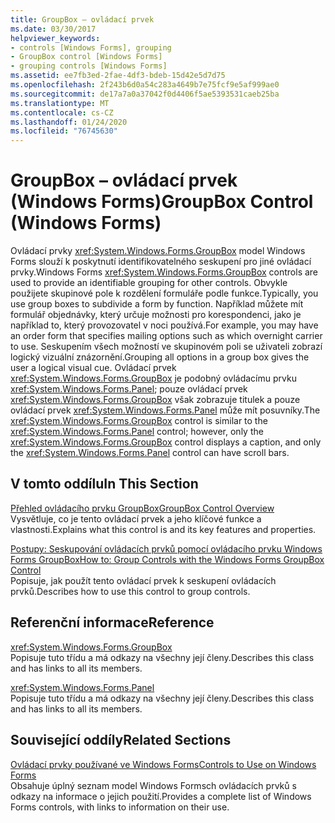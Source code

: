```yaml
---
title: GroupBox – ovládací prvek
ms.date: 03/30/2017
helpviewer_keywords:
- controls [Windows Forms], grouping
- GroupBox control [Windows Forms]
- grouping controls [Windows Forms]
ms.assetid: ee7fb3ed-2fae-4df3-bdeb-15d42e5d7d75
ms.openlocfilehash: 2f243b6d0a54c283a4649b7e75fcf9e5af999ae0
ms.sourcegitcommit: de17a7a0a37042f0d4406f5ae5393531caeb25ba
ms.translationtype: MT
ms.contentlocale: cs-CZ
ms.lasthandoff: 01/24/2020
ms.locfileid: "76745630"
---
```

# <a name="groupbox-control-windows-forms"></a><span data-ttu-id="d2437-102">GroupBox – ovládací prvek (Windows Forms)</span><span class="sxs-lookup"><span data-stu-id="d2437-102">GroupBox Control (Windows Forms)</span></span>
<span data-ttu-id="d2437-103">Ovládací prvky <xref:System.Windows.Forms.GroupBox> model Windows Forms slouží k poskytnutí identifikovatelného seskupení pro jiné ovládací prvky.</span><span class="sxs-lookup"><span data-stu-id="d2437-103">Windows Forms <xref:System.Windows.Forms.GroupBox> controls are used to provide an identifiable grouping for other controls.</span></span> <span data-ttu-id="d2437-104">Obvykle použijete skupinové pole k rozdělení formuláře podle funkce.</span><span class="sxs-lookup"><span data-stu-id="d2437-104">Typically, you use group boxes to subdivide a form by function.</span></span> <span data-ttu-id="d2437-105">Například můžete mít formulář objednávky, který určuje možnosti pro korespondenci, jako je například to, který provozovatel v noci používá.</span><span class="sxs-lookup"><span data-stu-id="d2437-105">For example, you may have an order form that specifies mailing options such as which overnight carrier to use.</span></span> <span data-ttu-id="d2437-106">Seskupením všech možností ve skupinovém poli se uživateli zobrazí logický vizuální znázornění.</span><span class="sxs-lookup"><span data-stu-id="d2437-106">Grouping all options in a group box gives the user a logical visual cue.</span></span> <span data-ttu-id="d2437-107">Ovládací prvek <xref:System.Windows.Forms.GroupBox> je podobný ovládacímu prvku <xref:System.Windows.Forms.Panel>; pouze ovládací prvek <xref:System.Windows.Forms.GroupBox> však zobrazuje titulek a pouze ovládací prvek <xref:System.Windows.Forms.Panel> může mít posuvníky.</span><span class="sxs-lookup"><span data-stu-id="d2437-107">The <xref:System.Windows.Forms.GroupBox> control is similar to the <xref:System.Windows.Forms.Panel> control; however, only the <xref:System.Windows.Forms.GroupBox> control displays a caption, and only the <xref:System.Windows.Forms.Panel> control can have scroll bars.</span></span>  
  
## <a name="in-this-section"></a><span data-ttu-id="d2437-108">V tomto oddílu</span><span class="sxs-lookup"><span data-stu-id="d2437-108">In This Section</span></span>  
 [<span data-ttu-id="d2437-109">Přehled ovládacího prvku GroupBox</span><span class="sxs-lookup"><span data-stu-id="d2437-109">GroupBox Control Overview</span></span>](groupbox-control-overview-windows-forms.md)  
 <span data-ttu-id="d2437-110">Vysvětluje, co je tento ovládací prvek a jeho klíčové funkce a vlastnosti.</span><span class="sxs-lookup"><span data-stu-id="d2437-110">Explains what this control is and its key features and properties.</span></span>  
  
 [<span data-ttu-id="d2437-111">Postupy: Seskupování ovládacích prvků pomocí ovládacího prvku Windows Forms GroupBox</span><span class="sxs-lookup"><span data-stu-id="d2437-111">How to: Group Controls with the Windows Forms GroupBox Control</span></span>](how-to-group-controls-with-the-windows-forms-groupbox-control.md)  
 <span data-ttu-id="d2437-112">Popisuje, jak použít tento ovládací prvek k seskupení ovládacích prvků.</span><span class="sxs-lookup"><span data-stu-id="d2437-112">Describes how to use this control to group controls.</span></span>  
  
## <a name="reference"></a><span data-ttu-id="d2437-113">Referenční informace</span><span class="sxs-lookup"><span data-stu-id="d2437-113">Reference</span></span>  
 <xref:System.Windows.Forms.GroupBox>  
 <span data-ttu-id="d2437-114">Popisuje tuto třídu a má odkazy na všechny její členy.</span><span class="sxs-lookup"><span data-stu-id="d2437-114">Describes this class and has links to all its members.</span></span>  
  
 <xref:System.Windows.Forms.Panel>  
 <span data-ttu-id="d2437-115">Popisuje tuto třídu a má odkazy na všechny její členy.</span><span class="sxs-lookup"><span data-stu-id="d2437-115">Describes this class and has links to all its members.</span></span>  
  
## <a name="related-sections"></a><span data-ttu-id="d2437-116">Související oddíly</span><span class="sxs-lookup"><span data-stu-id="d2437-116">Related Sections</span></span>  
 [<span data-ttu-id="d2437-117">Ovládací prvky používané ve Windows Forms</span><span class="sxs-lookup"><span data-stu-id="d2437-117">Controls to Use on Windows Forms</span></span>](controls-to-use-on-windows-forms.md)  
 <span data-ttu-id="d2437-118">Obsahuje úplný seznam model Windows Formsch ovládacích prvků s odkazy na informace o jejich použití.</span><span class="sxs-lookup"><span data-stu-id="d2437-118">Provides a complete list of Windows Forms controls, with links to information on their use.</span></span>
